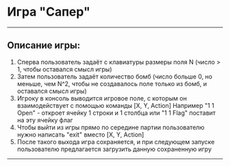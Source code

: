 # Игра "Сапер"
***
## Описание игры:
1. Сперва пользователь задаёт с клавиатуры размеры поля N (число > 1, чтобы оставался смысл игры)
2. Затем пользователь задаёт количество бомб (число больше 0, но меньше, чем N^2, чтобы не создавалось поле только из бомб, и оставался смысл игры)
3. Игроку в консоль выводится игровое поле, с которым он взаимодействует с помощью команды [X, Y, Action]
Например "1 1 Open" - откроет ячейку 1 строки и 1 столбца или "1 1 Flag" поставит на эту ячейку флаг
4. Чтобы выйти из игры прямо по середине партии пользователю нужно написать "exit" вместо [X, Y, Action]
5. После такого выхода игра сохраняется, и при следующем запуске пользователю предлагается загрузить данную сохраненную игру
***
